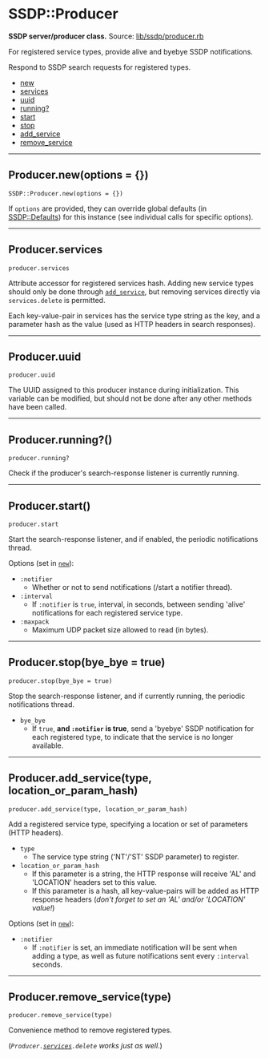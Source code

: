 # SSDP::Producer #
**SSDP server/producer class.**
Source: [lib/ssdp/producer.rb](https://github.com/daumiller/ssdp/blob/master/lib/ssdp/producer.rb)

For registered service types, provide alive and byebye SSDP notifications.

Respond to SSDP search requests for registered types.


* [new](#ssdp-producer-new)
* [services](#ssdp-producer-services)
* [uuid](#ssdp-producer-uuid)
* [running?](#ssdp-producer-running)
* [start](#ssdp-producer-start)
* [stop](#ssdp-producer-stop)
* [add_service](#ssdp-producer-add_service)
* [remove_service](#ssdp-producer-remove_service)

<hr>

## <a name="ssdp-producer-new"></a>Producer.new(options = {}) ##
`SSDP::Producer.new(options = {})`

If `options` are provided, they can override global defaults (in [SSDP::Defaults](ssdp.md)) for this instance (see individual calls for specific options).

<hr>

## <a name="ssdp-producer-services"></a> Producer.services ##
`producer.services`

Attribute accessor for registered services hash. Adding new service types should only be done through [`add_service`](#ssdp-producer-add_service), but removing services directly via `services.delete` is permitted.

Each key-value-pair in services has the service type string as the key, and a parameter hash as the value (used as HTTP headers in search responses).

<hr>

## <a name="ssdp-producer-uuid"></a> Producer.uuid ##
`producer.uuid`

The UUID assigned to this producer instance during initialization. This variable can be modified, but should not be done after any other methods have been called.

<hr>

## <a name="ssdp-producer-running"></a> Producer.running?() ##
`producer.running?`

Check if the producer's search-response listener is currently running.

<hr>

## <a name="ssdp-producer-start"></a> Producer.start() ##
`producer.start`

Start the search-response listener, and if enabled, the periodic notifications thread.

Options (set in [`new`](#ssdp-producer-new)):

* `:notifier`
  * Whether or not to send notifications (/start a notifier thread).
* `:interval`
  * If `:notifier` is `true`, interval, in seconds, between sending 'alive' notifications for each registered service type.
* `:maxpack`
  * Maximum UDP packet size allowed to read (in bytes).

<hr>

## <a name="ssdp-producer-stop"></a> Producer.stop(bye_bye = true) ##
`producer.stop(bye_bye = true)`

Stop the search-response listener, and if currently running, the periodic notifications thread.

* `bye_bye`
  * If `true`, **and `:notifier` is true**, send a 'byebye' SSDP notification for each registered type, to indicate that the service is no longer available.

<hr>

## <a name="ssdp-producer-add_service"></a> Producer.add_service(type, location_or_param_hash) ##
`producer.add_service(type, location_or_param_hash)`

Add a registered service type, specifying a location or set of parameters (HTTP headers).

* `type`
  * The service type string ('NT'/'ST' SSDP parameter) to register.
* `location_or_param_hash`
  * If this parameter is a string, the HTTP response will receive 'AL' and 'LOCATION' headers set to this value.
  * If this parameter is a hash, all key-value-pairs will be added as HTTP response headers (*don't forget to set an 'AL' and/or 'LOCATION' value!*)

Options (set in [`new`](#ssdp-producer-new)):

* `:notifier`
  * If `:notifier` is set, an immediate notification will be sent when adding a type, as well as future notifications sent every `:interval` seconds.

<hr>

## <a name="ssdp-producer-remove_service"></a> Producer.remove_service(type) ##
`producer.remove_service(type)`

Convenience method to remove registered types.

(*`Producer.`[`services`](#ssdp-producer-services)`.delete` works just as well.*)
